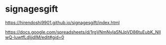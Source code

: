 # signagesgift
https://hirendoshi9901.github.io/signagesgift/index.html

https://docs.google.com/spreadsheets/d/1rgVNmNyIaSNJpVD86tuEubK_NIIwQ-luwtfLdljjdIM/edit#gid=0
